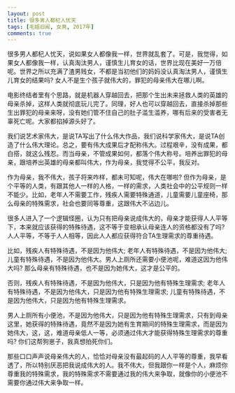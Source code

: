 ```yaml
---
layout: post
title: 很多男人都杞人忧天
tags: [毛姐旧闻, 女男, 2017年]
comments: true
---
```


很多男人都杞人忧天，说如果女人都像我一样，世界就乱套了。可是，我觉得，如果女人都像我一样，认真淘汰男人，谨慎生儿育女的话，世界比现在美好一万倍呢。世界之所以充满了渣男贱女，不都是当初他们的妈妈没认真淘汰男人，谨慎生儿育女的结果吗? 女人不是生个孩子就伟大的，罪犯的母亲伟大在哪儿啊。

电影终结者里有个思路，就是机器人穿越回去，把那个生出未来拯救人类的英雄的母亲杀掉，这样人类就彻底玩儿完了。同理，好人也可以穿越回去，直接杀掉那些生出罪犯的母亲来呀，没有她们管不住自己的肚子滥生滥养，哪有后来的受害者无辜死亡呢。大家都掐掉源头好了。

我们说艺术家伟大，是说TA写出了什么伟大作品，我们说科学家伟大，是说TA创造了什么伟大理论。总之，要有伟大成果后才配称伟大。过程艰辛，没有成果，都白搭，就这么残忍。而当母亲，不管成果如何，都落个伟大称号。培养出罪犯的母亲，跟培养出英雄的母亲都叫伟大，作为母亲，我觉得不公平，我反对。

作为母亲，我不伟大，孩子将来咋样，都未可知呢，伟大在哪啦? 但作为母亲，是个平等的人类，有跟其他人一样的人格，一样的需求，人类社会中的公平规则一样不能少。比如，老年人不需要工作，残疾人需要特殊通道，儿童需要儿童座椅，那么母亲的特殊需求，社会也要同等尊重，这跟伟大不沾边儿。

很多人进入了一个逻辑怪圈，认为只有把母亲说成伟大的，母亲才能获得人人平等下，本来就应该获得的特殊待遇，这不等于变相承认母亲连人的资格都没有了吗? 人人平等，不等于人人相等，因此人人都应获得符合TA生理需求的尊重待遇。

比如，残疾人有特殊待遇，不是因为他伟大; 老年人有特殊待遇，不是因为他伟大; 儿童有特殊待遇，不是因为他伟大。男人上厕所还需要小便池呢，难道这因为他伟大吗? 那么母亲有特殊待遇，也不是因为她伟大，这才是公平的。

否则，残疾人有特殊待遇，不是因为他伟大，只是因为他有特殊生理需求; 老年人有特殊待遇，不是因为他伟大，只是因为他有特殊生理需求; 儿童有特殊待遇，不是因为他伟大，只是因为他有特殊生理需求。

男人上厕所有小便池，不是因为他伟大，只是因为他有特殊生理需求，只有到母亲这里，她获得的特殊待遇，竟然不是因为她有生育期间的特殊生理需求，而是因为她伟大，这，这，难道母亲低人一等，必须通过伟大才能获得特殊生理需求的尊重吗? 你们这帮狗崽子，我真想拍死你们。

那些口口声声说母亲伟大的人，恰恰对母亲没有最起码的人人平等的尊重，我早看透了，所以特别厌恶把我说成伟大的人。我不伟大，但我跟你一样是个人，麻烦你尊重我的特殊需求，我的特殊需求不需要通过我的伟大来争取，就像你的小便池不需要你通过伟大来争取一样。
